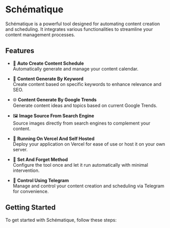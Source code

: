 # Schématique

Schématique is a powerful tool designed for automating content creation and scheduling. It integrates various functionalities to streamline your content management processes. 

## Features

- 📅 **Auto Create Content Schedule**  
  Automatically generate and manage your content calendar.

- 📝 **Content Generate By Keyword**  
  Create content based on specific keywords to enhance relevance and SEO.

- 🌐 **Content Generate By Google Trends**  
  Generate content ideas and topics based on current Google Trends.

- 🖼️ **Image Source From Search Engine**  
  Source images directly from search engines to complement your content.

- 🚀 **Running On Vercel And Self Hosted**  
  Deploy your application on Vercel for ease of use or host it on your own server.

- 🔄 **Set And Forget Method**  
  Configure the tool once and let it run automatically with minimal intervention.

- 📲 **Control Using Telegram**  
  Manage and control your content creation and scheduling via Telegram for convenience.

## Getting Started

To get started with Schématique, follow these steps: